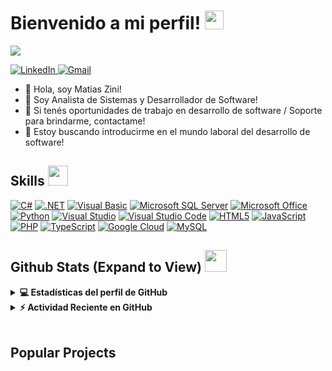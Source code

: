 <h1> Bienvenido a mi perfil! <img src = "https://raw.githubusercontent.com/MartinHeinz/MartinHeinz/master/wave.gif" width = 30px> </h1>
<p align='center'>
</p>

<p>
  <a href="https://github.com/DenverCoder1/readme-typing-svg"><img src="https://readme-typing-svg.herokuapp.com?&font=IBM+Plex+Sans&color=abcdef&size=20&lines=Bienvenido+a+mi+perfil+de+GitHub!;Soy+Analista+de+Sistemas;Soy+Desarrollador+de+Software" /></a>
</p>


  <a href="https://www.linkedin.com/in/matias-javier-zini-067964251/" target="_blank">
    <img alt="LinkedIn" src="https://img.shields.io/badge/LinkedIn-0077B5?style=for-the-badge&logo=linkedin&logoColor=white">
  </a>   
  <a href="mailto:matiasjavierzini@gmail.com" target="_blank">
    <img alt="Gmail" src="https://img.shields.io/badge/Gmail-matiasjavierzini@gmail.com-D14836?style=for-the-badge&logo=gmail&logoColor=white">
  </a> 

- 👋 Hola, soy Matias Zini!
- 💼 Soy Analista de Sistemas y Desarrollador de Software!
- 💬 Si tenés oportunidades de trabajo en desarrollo de software / Soporte para brindarme, contactame!
- 👯 Estoy buscando introducirme en el mundo laboral del desarrollo de software!

<h2> Skills <img src = "https://media2.giphy.com/media/QssGEmpkyEOhBCb7e1/giphy.gif?cid=ecf05e47a0n3gi1bfqntqmob8g9aid1oyj2wr3ds3mg700bl&rid=giphy.gif" width = 32px> </h2>
  <a href="#"><img alt="C#" src="https://img.shields.io/badge/C%23-239120?style=for-the-badge&logo=c-sharp&logoColor=white"></a>
  <a href="#"><img alt=".NET" src="https://img.shields.io/badge/.NET-512BD4?style=for-the-badge&logo=dotnet&logoColor=white"></a>
  <a href="#"><img alt="Visual Basic" src="https://img.shields.io/badge/Visual%20Basic-68217A?style=for-the-badge&logo=visual-basic&logoColor=white"></a>
  <a href="#"><img alt="Microsoft SQL Server" src="https://img.shields.io/badge/Microsoft%20SQL%20Server-CC2927?style=for-the-badge&logo=microsoft%20sql%20server&logoColor=white"></a>
  <a href="#"><img alt="Microsoft Office" src="https://img.shields.io/badge/Microsoft%20Office-D83B01?style=for-the-badge&logo=microsoft-office&logoColor=white"></a>
  <a href="#"><img alt="Python" src="https://img.shields.io/badge/Python-3776AB?style=for-the-badge&logo=python&logoColor=white"></a>
  <a href="#"><img alt="Visual Studio" src="https://img.shields.io/badge/Visual%20Studio-5C2D91?style=for-the-badge&logo=visual-studio&logoColor=white"></a>
  <a href="#"><img alt="Visual Studio Code" src="https://img.shields.io/badge/Visual%20Studio%20Code-007ACC?style=for-the-badge&logo=visual-studio-code&logoColor=white"></a>
  <a href="#"><img alt="HTML5" src="https://img.shields.io/badge/HTML5-E34F26?style=for-the-badge&logo=html5&logoColor=white"></a>
  <a href="#"><img alt="JavaScript" src="https://img.shields.io/badge/JavaScript-F7DF1E?style=for-the-badge&logo=javascript&logoColor=black"></a>
  <a href="#"><img alt="PHP" src="https://img.shields.io/badge/PHP-777BB4?style=for-the-badge&logo=php&logoColor=white"></a>
  <a href="#"><img alt="TypeScript" src="https://img.shields.io/badge/TypeScript-3178C6?style=for-the-badge&logo=typescript&logoColor=white"></a>
  <a href="#"><img alt="Google Cloud" src="https://img.shields.io/badge/Google%20Cloud-4285F4?style=for-the-badge&logo=google-cloud&logoColor=white"></a>
  <a href="#"><img alt="MySQL" src="https://img.shields.io/badge/MySQL-4479A1?style=for-the-badge&logo=mysql&logoColor=white"></a>
<h2> Github Stats (Expand to View) <img src = "https://i.pinimg.com/originals/65/c4/f4/65c4f452571be1261e9c623f7da488ac.gif" width = 35px> </h2>

<details> 
  <summary><b>💻 Estadísticas del perfil de GitHub</b></summary>
  <br/>
  <p align="center">
    <a href="https://github.com/anuraghazra/github-readme-stats">
      <img alt="Estadísticas de GitHub de Matias Zini" src="https://github-readme-stats.vercel.app/api?username=matijzini&show_icons=true&count_private=true&theme=algolia" height="192px"/>
    </a>
    <br/>
    &nbsp;
    <img src="https://github-readme-stats.vercel.app/api/top-langs?username=matijzini&show_icons=true&locale=es&layout=compact&theme=algolia" alt="Lenguajes más usados por Matias Zini" height="192px"/>
    <br/>
  </p>
</details>


<details>
  <summary><b>⚡ Actividad Reciente en GitHub</b></summary>
  <br/>
  <a href="https://github.com/matijzini">
    <img alt="Gráfico de actividad de Matias Zini" src="https://github-readme-activity-graph.vercel.app/graph?username=matijzini&custom_title=Actividad%20de%20Matias%20Zini&theme=react-dark" />
  </a>
  <br/>
</details>

<br/>

## Popular Projects 
<!--<a href="https://github.com/aastha12/MDX-Food-Safety-Hackathon">
  <!-- Change the `github-readme-stats.anuraghazra1.vercel.app` to `github-readme-stats.vercel.app`  -->
<!--  <img align="center" src="https://github-readme-stats.anuraghazra1.vercel.app/api/pin/?username=aastha12&repo=MDX-Food-Safety-Hackathon&theme=onedark" />
</a>  
<!-- ESTO ESTA COMENTADO, TIENE <!-- HASTA QUE PUEDA PONER EL PROYECTO MIO.

<a href="https://github.com/aastha12/Loan_Prediction">
  <!-- Change the `github-readme-stats.anuraghazra1.vercel.app` to `github-readme-stats.vercel.app`  -->
<!--  <img align="center" src="https://github-readme-stats.anuraghazra1.vercel.app/api/pin/?username=aastha12&repo=Loan_Prediction&theme=onedark" />
</a> 
